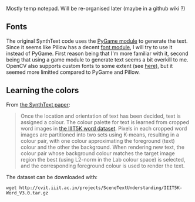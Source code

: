 Mostly temp notepad. Will be re-organised later (maybe in a github wiki ?)

## Fonts
The original SynthText code uses the [PyGame module](https://www.pygame.org/docs/ref/freetype.html) to generate the text.\
Since it seems like Pillow has a decent [font module](https://pillow.readthedocs.io/en/stable/reference/ImageFont.html), I will try to use it instead of PyGame. First reason being that I'm more familiar with it, second being that using a game module to generate text seems a bit overkill to me.\
OpenCV also supports custom fonts to some extent (see [here](https://docs.opencv.org/3.4/d9/dfa/classcv_1_1freetype_1_1FreeType2.html)), but it seemed more limitted compared to PyGame and Pillow.



## Learning the colors
From [the SynthText paper](https://arxiv.org/pdf/1604.06646.pdf):
> Once the location and orientation of text has been decided, text is assigned a colour. The colour palette for text is learned from cropped word images in [the IIIT5K word dataset](https://www.di.ens.fr/willow/pdfscurrent/mishra12a.pdf). Pixels in each cropped word images are partitioned into two sets using K-means, resulting in a colour pair, with one colour approximating the foreground (text) colour and the other the background. When rendering new text, the colour pair whose background colour matches the target image region the best (using L2-norm in the Lab colour space) is selected, and the corresponding foreground colour is used to render the text.

The dataset can be downloaded with:
```
wget http://cvit.iiit.ac.in/projects/SceneTextUnderstanding/IIIT5K-Word_V3.0.tar.gz
```

